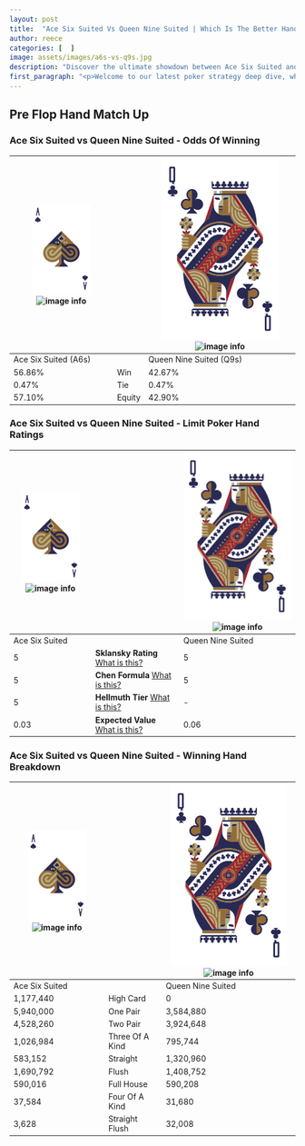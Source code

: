 ```yaml
---
layout: post
title:  "Ace Six Suited Vs Queen Nine Suited | Which Is The Better Hand In Poker? A Complete Guide"
author: reece
categories: [  ]
image: assets/images/a6s-vs-q9s.jpg
description: "Discover the ultimate showdown between Ace Six Suited and Queen Nine Suited in poker! Uncover the odds, strategies, and scenarios where one hand triumphs over the other. Get ready to up your poker game with this thrilling analysis."
first_paragraph: "<p>Welcome to our latest poker strategy deep dive, where we're pitting two distinct hands against each other in a high-stakes showdown: Ace Six Suited vs Queen Nine Suited.</p><p>In the dynamic world of poker, every decision counts, and knowing which hand holds the upper hand is key to your success at the table.</p><p>In this article, we'll dissect these two hands, explore the scenarios where one dominates the other, and equip you with the knowledge to make strategic choices that can tip the odds in your favor.</p><p>Get ready to unravel the intriguing dynamics of these poker hands and elevate your game to new heights.</p>"
---
```




[comment]: # (sp0)

## Pre Flop Hand Match Up

<div class="table hand-ratings" markdown="1"> 



### Ace Six Suited vs Queen Nine Suited - Odds Of Winning


    
| ![image info](assets/images/hand1/A.png) ![image info](assets/images/hand1/6s.png) |  | ![image info](assets/images/hand2/Q.png) ![image info](assets/images/hand2/9s.png) |
| -------- | -------- | -------- |
| Ace Six Suited (A6s) |  | Queen Nine Suited (Q9s) |
| 56.86% | Win | 42.67% |
| 0.47% | Tie | 0.47% |
| 57.10% | Equity | 42.90% |




[comment]: # (sp1)



### Ace Six Suited vs Queen Nine Suited - Limit Poker Hand Ratings


    
| ![image info](assets/images/hand1/A.png) ![image info](assets/images/hand1/6s.png) |  | ![image info](assets/images/hand2/Q.png) ![image info](assets/images/hand2/9s.png) |
| -------- | -------- | -------- |
| Ace Six Suited |  | Queen Nine Suited |
| 5 | **Sklansky Rating** [What is this?](/sklansky-rating-explained) | 5 |
| 5 | **Chen Formula** [What is this?](/chen-formula-explained) | 5 |
| 5 | **Hellmuth Tier** [What is this?](/Hellmuth-tier-explained) | - |
| 0.03 | **Expected Value** [What is this?](/expected-value-explained) | 0.06 |




[comment]: # (sp2)



### Ace Six Suited vs Queen Nine Suited - Winning Hand Breakdown


    
| ![image info](assets/images/hand1/A.png) ![image info](assets/images/hand1/6s.png) |  | ![image info](assets/images/hand2/Q.png) ![image info](assets/images/hand2/9s.png) |
| -------- | -------- | -------- |
| Ace Six Suited |  | Queen Nine Suited |
| 1,177,440 | High Card | 0 |
| 5,940,000 | One Pair | 3,584,880 |
| 4,528,260 | Two Pair | 3,924,648 |
| 1,026,984 | Three Of A Kind | 795,744 |
| 583,152 | Straight | 1,320,960 |
| 1,690,792 | Flush | 1,408,752 |
| 590,016 | Full House | 590,208 |
| 37,584 | Four Of A Kind | 31,680 |
| 3,628 | Straight Flush | 32,008 |




[comment]: # (sp3)



</div>

[comment]: # (sp4)



[comment]: # (sp5)

